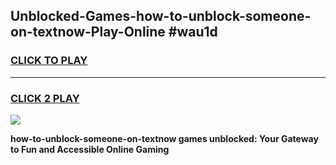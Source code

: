
## Unblocked-Games-how-to-unblock-someone-on-textnow-Play-Online #wau1d
<h3>
<a href="https://news.freeplayer.one?title=how-to-unblock-someone-on-textnow&ref=3">CLICK TO PLAY</a></h3>
<hr>

<h3>
<a href="https://news.freeplayer.one?title=how-to-unblock-someone-on-textnow&ref=3">CLICK 2 PLAY</a>
  
</h3>

<a href="https://news.freeplayer.one?title=how-to-unblock-someone-on-textnow&ref=3"><img src="https://clearcache.store/games.png"></a>


**how-to-unblock-someone-on-textnow games unblocked: Your Gateway to Fun and Accessible Online Gaming**
